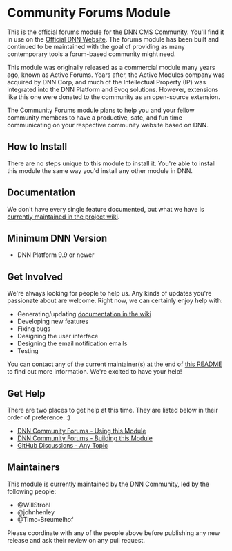 # Community Forums Module  

This is the official forums module for the [DNN CMS](https://dnncommunity.org/About-DNN) Community.  You'll find it in use on the [Official DNN Website](https://dnncommunity.org/Forums).  The forums module has been built and continued to be maintained with the goal of providing as many contemporary tools a forum-based community might need.  

This module was originally released as a commercial module many years ago, known as Active Forums.  Years after, the Active Modules company was acquired by DNN Corp, and much of the Intellectual Property (IP) was integrated into the DNN Platform and Evoq solutions.  However, extensions like this one were donated to the community as an open-source extension.  

The Community Forums module plans to help you and your fellow community members to have a productive, safe, and fun time communicating on your respective community website based on DNN.  

## How to Install  

There are no steps unique to this module to install it.  You're able to install this module the same way you'd install any other module in DNN.  

## Documentation  

We don't have every single feature documented, but what we have is [currently maintained in the project wiki](https://github.com/DNNCommunity/Dnn.CommunityForums/wiki).  

## Minimum DNN Version  

- DNN Platform 9.9 or newer  

## Get Involved  

We're always looking for people to help us.  Any kinds of updates you're passionate about are welcome.  Right now, we can certainly enjoy help with:  

- Generating/updating [documentation in the wiki](https://github.com/DNNCommunity/Dnn.CommunityForums/wiki)  
- Developing new features  
- Fixing bugs  
- Designing the user interface   
- Designing the email notification emails  
- Testing  

You can contact any of the current maintainer(s) at the end of [this README](https://github.com/DNNCommunity/Dnn.CommunityForums#readme) to find out more information.  We're excited to have your help!  

## Get Help  

There are two places to get help at this time.  They are listed below in their order of preference.  :)  

- [DNN Community Forums - Using this Module](https://dnncommunity.org/forums/using-dnn/extensions/)  
- [DNN Community Forums - Building this Module](https://dnncommunity.org/forums/development-and-extensions/building-extensions/)  
- [GitHub Discussions - Any Topic](https://github.com/DNNCommunity/Dnn.CommunityForums/discussions)  

## Maintainers  

This module is currently maintained by the DNN Community, led by the following people:  

- @WillStrohl  
- @johnhenley  
- @Timo-Breumelhof  

Please coordinate with any of the people above before publishing any new release and ask their review on any pull request.  
